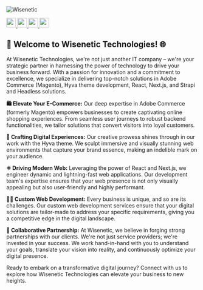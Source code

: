 <img src="https://github.com/wisenetic/wisenetic/blob/master/Banner.jpg" alt="Wisenetic">

<p>
  <a href="https://twitter.com/wiseneticT" target="_blank">
    <img src="https://img.shields.io/badge/twitter-%231DA1F2.svg?&style=for-the-badge&logo=twitter&logoColor=white" height=25>
  </a>
  <a href="https://www.linkedin.com/company/wisenetic" target="_blank">
    <img src="https://img.shields.io/badge/linkedin-%230077B5.svg?&style=for-the-badge&logo=linkedin&logoColor=white" height=25>
  </a>
  <a href="https://www.instagram.com/wisenetic/" target="_blank">
    <img src="https://img.shields.io/badge/instagram-%23E4405F.svg?&style=for-the-badge&logo=instagram&logoColor=white" height=25>
  </a>
  <a href="https://medium.com/@wisenetic" target="_blank">
    <img src="https://img.shields.io/badge/medium-%2312100E.svg?&style=for-the-badge&logo=medium&logoColor=white" height=25>
  </a> 
</p>

## 🚀 Welcome to Wisenetic Technologies! 🌐

At Wisenetic Technologies, we're not just another IT company – we're your strategic partner in harnessing the power of technology to drive your business forward. With a passion for innovation and a commitment to excellence, we specialize in delivering top-notch solutions in Adobe Commerce (Magento), Hyva theme development, React, Next.js, and Strapi and Headless solutions.

**🛍️ Elevate Your E-Commerce:** Our deep expertise in Adobe Commerce (formerly Magento) empowers businesses to create captivating online shopping experiences. From seamless user journeys to robust backend functionalities, we tailor solutions that convert visitors into loyal customers.


**🎨 Crafting Digital Experiences:** Our creative prowess shines through in our work with the Hyva theme. We sculpt immersive and visually stunning web environments that capture your brand essence, making an indelible mark on your audience.

**⚛️ Driving Modern Web:** Leveraging the power of React and Next.js, we engineer dynamic and lightning-fast web applications. Our development team's expertise ensures that your web presence is not only visually appealing but also user-friendly and highly performant.

**👨‍💻 Custom Web Development:** Every business is unique, and so are its challenges. Our custom web development services ensure that your digital solutions are tailor-made to address your specific requirements, giving you a competitive edge in the digital landscape.

**🤝 Collaborative Partnership:** At Wisenetic, we believe in forging strong partnerships with our clients. We're not just service providers; we're invested in your success. We work hand-in-hand with you to understand your goals, translate your vision into reality, and continuously optimize your digital presence.

Ready to embark on a transformative digital journey? Connect with us to explore how Wisenetic Technologies can elevate your business to new heights.
